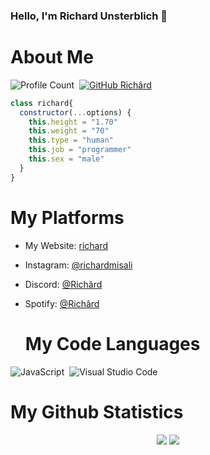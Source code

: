 ### Hello, I'm Richard Unsterblich 🍦

  # About Me
![Profile Count](https://komarev.com/ghpvc/?username=richardsistemler&color=red)&nbsp;
[![GitHub Richârd](https://img.shields.io/github/followers/richardsistemler?label=follow&style=social)](https://github.com/richardsistemler)&nbsp;

```js
class richard{
  constructor(...options) {
    this.height = "1.70"
    this.weight = "70"
    this.type = "human"
    this.job = "programmer"
    this.sex = "male"
  }
}
```
  # My Platforms
- My Website: [richard](https://richardunsterblich.tk)
- Instagram: [@richardmisali](https://instagram.com/richardmisali)
- Discord: [@Richârd](https://discord.com/users/744229839137144925)
- Spotify: [@Richârd](https://open.spotify.com/user/xf4uoowl3crpxfftsqztrsn7f)

  # My Code Languages
![JavaScript](https://img.shields.io/badge/-JavaScript-05122A?style=flat&logo=javascript)&nbsp;
![Visual Studio Code](https://img.shields.io/badge/-Visual%20Studio%20Code-05122A?style=flat&logo=visual-studio-code&logoColor=007ACC)&nbsp;


  # My Github Statistics
<p align="center">
  <a href="https://github.com/richardsistemler/" target="_blank"><img src="https://github-readme-stats.vercel.app/api/top-langs/?username=richardsistemler&langs_count=10&custom_title=Most+Most+Used+Languages&bg_color=171a1f&text_color=fff&icon_color=ff0000&hide_border=true&title_color=ff0000"/></a>
  <a href="https://github.com/richardsistemler/" target="_blank"><img src="https://github-readme-stats.vercel.app/api?username=richardsistemler&show_icons=true&locale=tr&border_radius=10px&title_color=ff0000&hide_border=true&bg_color=171a1f&text_color=fff&icon_color=ff0000&custom_title=richardsistemler%27's+Github+Statistics"/></a>
</p>
